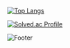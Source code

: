 [![Top Langs](https://github-readme-stats.vercel.app/api/top-langs/?username=yeong0jae)](https://github.com/anuraghazra/github-readme-stats)

[![Solved.ac
Profile](http://mazassumnida.wtf/api/mini/generate_badge?boj=kyj91032)](https://solved.ac/kyj91032)

![Footer](https://capsule-render.vercel.app/api?type=waving&color=auto&height=200&section=footer)
